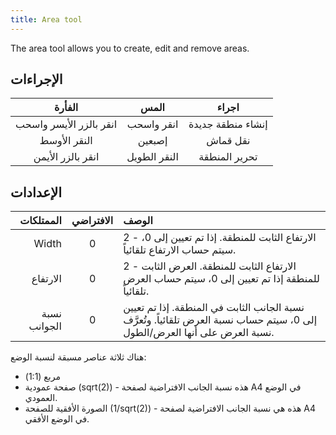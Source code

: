 ```yaml
---
title: Area tool
---
```


The area tool allows you to create, edit and remove areas.

## الإجراءات

|          الفأرة         |     المس     |       اجراء       |
| :---------------------: | :----------: | :---------------: |
| انقر بالزر الأيسر واسحب |  انقر واسحب  | إنشاء منطقة جديدة |
|       النقر الأوسط      |    إصبعين    |      نقل قماش     |
|    انقر بالزر الأيمن    | النقر الطويل |   تحرير المنطقة   |

## الإعدادات

|    الممتلكات | الافتراضي | الوصف                                                                                                                                                                       |
| -----------: | :-------: | :-------------------------------------------------------------------------------------------------------------------------------------------------------------------------- |
|        Width |     0     | 2 - الارتفاع الثابت للمنطقة. إذا تم تعيين إلى 0، سيتم حساب الارتفاع تلقائياً.                                                               |
|     الارتفاع |     0     | 2 - الارتفاع الثابت للمنطقة. العرض الثابت للمنطقة إذا تم تعيين إلى 0، سيتم حساب العرض تلقائياً.                                             |
| نسبة الجوانب |     0     | نسبة الجانب الثابت في المنطقة. إذا تم تعيين إلى 0، سيتم حساب نسبة العرض تلقائياً. وتُعرَّف نسبة العرض على أنها العرض/الطول. |

هناك ثلاثة عناصر مسبقة لنسبة الوضع:

- مربع (1:1)
- صفحة عمودية (sqrt(2)) - هذه نسبة الجانب الافتراضية لصفحة A4 في الوضع العمودي.
- الصورة الأفقية للصفحة (1/sqrt(2)) - هذه هي نسبة الجانب الافتراضية لصفحة A4 في الوضع الأفقي.
